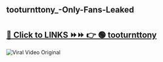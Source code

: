 
 ## tooturnttony_-Only-Fans-Leaked

# <h2><a href="https://clipsfans.com/tooturnttony_&ref=git">🔗 Click to LINKS ⏩⏩ 👉 🟢 tooturnttony  </a></h2>

<a href="https://clipsfans.com/tooturnttony_&ref=git" rel="nofollow" data-target="animated-image.originalLink"><img src="https://i.ibb.co.com/xMMVF88/686577567.gif" alt="Viral Video Original" style="max-width: 100%; display: inline-block;" data-target="animated-image.originalImage"></a>
